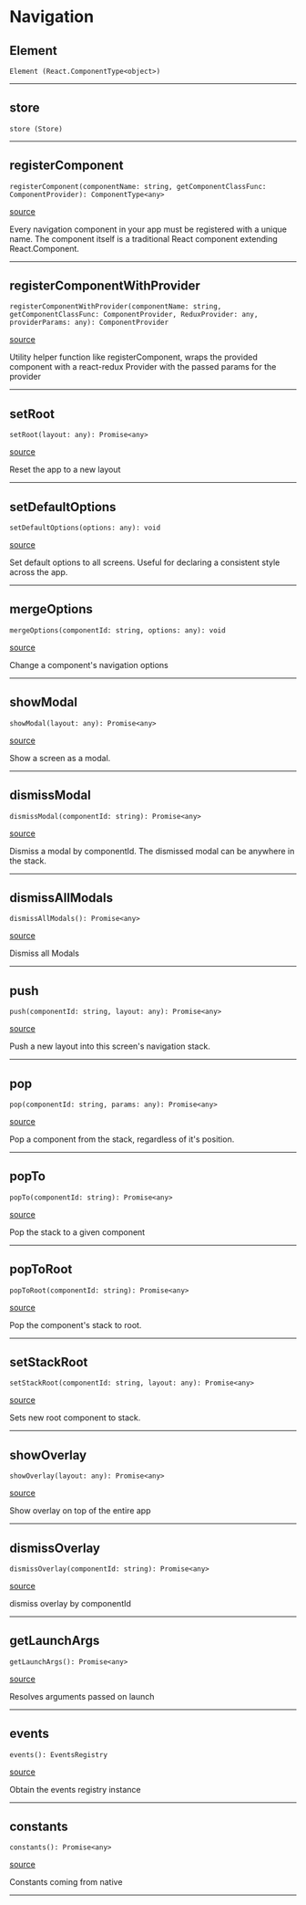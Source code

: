 # Navigation

## Element

`Element (React.ComponentType<object>)`

---
## store

`store (Store)`

---

## registerComponent

`registerComponent(componentName: string, getComponentClassFunc: ComponentProvider): ComponentType<any>`

[source](https://github.com/wix/react-native-navigation/blob/v2/lib/src/Navigation.ts#L52)

Every navigation component in your app must be registered with a unique name.
The component itself is a traditional React component extending React.Component.

---

## registerComponentWithProvider

`registerComponentWithProvider(componentName: string, getComponentClassFunc: ComponentProvider, ReduxProvider: any, providerParams: any): ComponentProvider`

[source](https://github.com/wix/react-native-navigation/blob/v2/lib/src/Navigation.ts#L67)

Utility helper function like registerComponent,
wraps the provided component with a react-redux Provider with the passed params for the provider

---

## setRoot

`setRoot(layout: any): Promise<any>`

[source](https://github.com/wix/react-native-navigation/blob/v2/lib/src/Navigation.ts#L67)

Reset the app to a new layout

---

## setDefaultOptions

`setDefaultOptions(options: any): void`

[source](https://github.com/wix/react-native-navigation/blob/v2/lib/src/Navigation.ts#L74)

Set default options to all screens. Useful for declaring a consistent style across the app.

---

## mergeOptions

`mergeOptions(componentId: string, options: any): void`

[source](https://github.com/wix/react-native-navigation/blob/v2/lib/src/Navigation.ts#L81)

Change a component's navigation options

---

## showModal

`showModal(layout: any): Promise<any>`

[source](https://github.com/wix/react-native-navigation/blob/v2/lib/src/Navigation.ts#L88)

Show a screen as a modal.

---

## dismissModal

`dismissModal(componentId: string): Promise<any>`

[source](https://github.com/wix/react-native-navigation/blob/v2/lib/src/Navigation.ts#L95)

Dismiss a modal by componentId. The dismissed modal can be anywhere in the stack.

---

## dismissAllModals

`dismissAllModals(): Promise<any>`

[source](https://github.com/wix/react-native-navigation/blob/v2/lib/src/Navigation.ts#L102)

Dismiss all Modals

---

## push

`push(componentId: string, layout: any): Promise<any>`

[source](https://github.com/wix/react-native-navigation/blob/v2/lib/src/Navigation.ts#L109)

Push a new layout into this screen's navigation stack.

---

## pop

`pop(componentId: string, params: any): Promise<any>`

[source](https://github.com/wix/react-native-navigation/blob/v2/lib/src/Navigation.ts#L116)

Pop a component from the stack, regardless of it's position.

---

## popTo

`popTo(componentId: string): Promise<any>`

[source](https://github.com/wix/react-native-navigation/blob/v2/lib/src/Navigation.ts#L123)

Pop the stack to a given component

---

## popToRoot

`popToRoot(componentId: string): Promise<any>`

[source](https://github.com/wix/react-native-navigation/blob/v2/lib/src/Navigation.ts#L130)

Pop the component's stack to root.

---

## setStackRoot

`setStackRoot(componentId: string, layout: any): Promise<any>`

[source](https://github.com/wix/react-native-navigation/blob/v2/lib/src/Navigation.ts#L137)

Sets new root component to stack.

---

## showOverlay

`showOverlay(layout: any): Promise<any>`

[source](https://github.com/wix/react-native-navigation/blob/v2/lib/src/Navigation.ts#L144)

Show overlay on top of the entire app

---

## dismissOverlay

`dismissOverlay(componentId: string): Promise<any>`

[source](https://github.com/wix/react-native-navigation/blob/v2/lib/src/Navigation.ts#L151)

dismiss overlay by componentId

---

## getLaunchArgs

`getLaunchArgs(): Promise<any>`

[source](https://github.com/wix/react-native-navigation/blob/v2/lib/src/Navigation.ts#L158)

Resolves arguments passed on launch

---

## events

`events(): EventsRegistry`

[source](https://github.com/wix/react-native-navigation/blob/v2/lib/src/Navigation.ts#L165)

Obtain the events registry instance

---

## constants

`constants(): Promise<any>`

[source](https://github.com/wix/react-native-navigation/blob/v2/lib/src/Navigation.ts#L172)

Constants coming from native

---


